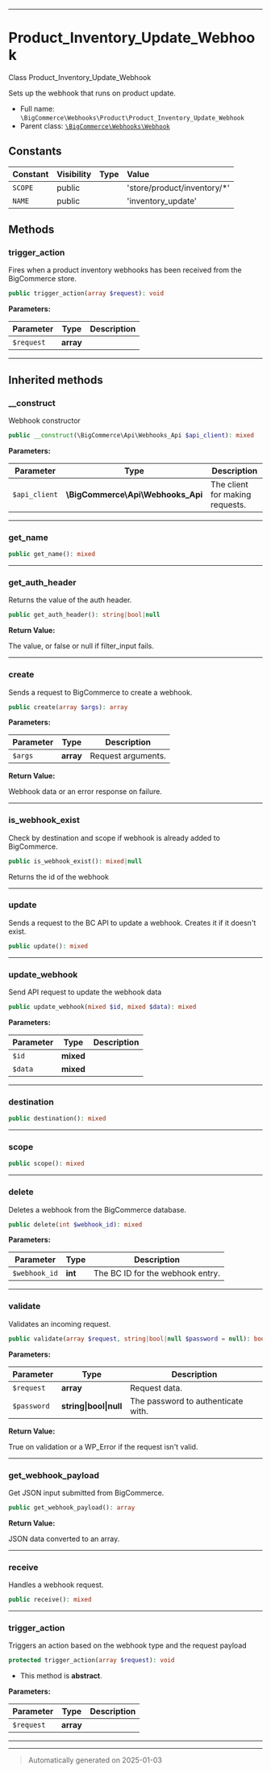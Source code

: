 ***

# Product_Inventory_Update_Webhook

Class Product_Inventory_Update_Webhook

Sets up the webhook that runs on product update.

* Full name: `\BigCommerce\Webhooks\Product\Product_Inventory_Update_Webhook`
* Parent class: [`\BigCommerce\Webhooks\Webhook`](./classes/BigCommerce/Webhooks/Webhook.md)


## Constants

| Constant | Visibility | Type | Value |
|:---------|:-----------|:-----|:------|
|`SCOPE`|public| |&#039;store/product/inventory/*&#039;|
|`NAME`|public| |&#039;inventory_update&#039;|


## Methods


### trigger_action

Fires when a product inventory webhooks has been received from the BigCommerce store.

```php
public trigger_action(array $request): void
```








**Parameters:**

| Parameter | Type | Description |
|-----------|------|-------------|
| `$request` | **array** |  |





***


## Inherited methods


### __construct

Webhook constructor

```php
public __construct(\BigCommerce\Api\Webhooks_Api $api_client): mixed
```








**Parameters:**

| Parameter | Type | Description |
|-----------|------|-------------|
| `$api_client` | **\BigCommerce\Api\Webhooks_Api** | The client for making requests. |





***

### get_name



```php
public get_name(): mixed
```












***

### get_auth_header

Returns the value of the auth header.

```php
public get_auth_header(): string|bool|null
```









**Return Value:**

The value, or false or null if filter_input fails.




***

### create

Sends a request to BigCommerce to create a webhook.

```php
public create(array $args): array
```








**Parameters:**

| Parameter | Type | Description |
|-----------|------|-------------|
| `$args` | **array** | Request arguments. |


**Return Value:**

Webhook data or an error response on failure.




***

### is_webhook_exist

Check by destination and scope if webhook is already added to BigCommerce.

```php
public is_webhook_exist(): mixed|null
```

Returns the id of the webhook










***

### update

Sends a request to the BC API to update a webhook. Creates it if it doesn't exist.

```php
public update(): mixed
```












***

### update_webhook

Send API request to update the webhook data

```php
public update_webhook(mixed $id, mixed $data): mixed
```








**Parameters:**

| Parameter | Type | Description |
|-----------|------|-------------|
| `$id` | **mixed** |  |
| `$data` | **mixed** |  |





***

### destination



```php
public destination(): mixed
```












***

### scope



```php
public scope(): mixed
```












***

### delete

Deletes a webhook from the BigCommerce database.

```php
public delete(int $webhook_id): mixed
```








**Parameters:**

| Parameter | Type | Description |
|-----------|------|-------------|
| `$webhook_id` | **int** | The BC ID for the webhook entry. |





***

### validate

Validates an incoming request.

```php
public validate(array $request, string|bool|null $password = null): bool|\WP_Error
```








**Parameters:**

| Parameter | Type | Description |
|-----------|------|-------------|
| `$request` | **array** | Request data. |
| `$password` | **string&#124;bool&#124;null** | The password to authenticate with. |


**Return Value:**

True on validation or a WP_Error if the request isn't valid.




***

### get_webhook_payload

Get JSON input submitted from BigCommerce.

```php
public get_webhook_payload(): array
```









**Return Value:**

JSON data converted to an array.




***

### receive

Handles a webhook request.

```php
public receive(): mixed
```












***

### trigger_action

Triggers an action based on the webhook type and the request payload

```php
protected trigger_action(array $request): void
```




* This method is **abstract**.



**Parameters:**

| Parameter | Type | Description |
|-----------|------|-------------|
| `$request` | **array** |  |





***


***
> Automatically generated on 2025-01-03
